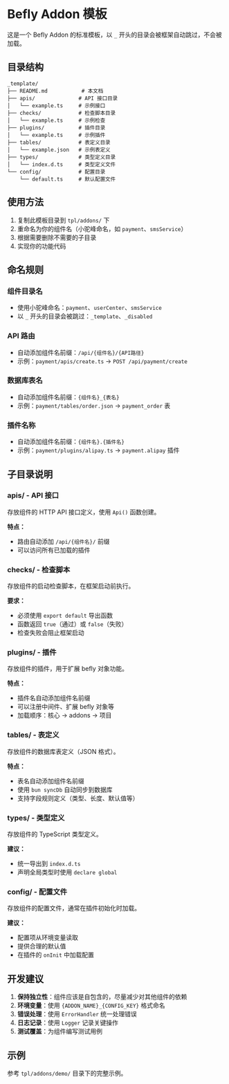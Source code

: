# Befly Addon 模板

这是一个 Befly Addon 的标准模板，以 `_` 开头的目录会被框架自动跳过，不会被加载。

## 目录结构

```
_template/
├── README.md           # 本文档
├── apis/              # API 接口目录
│   └── example.ts     # 示例接口
├── checks/            # 检查脚本目录
│   └── example.ts     # 示例检查
├── plugins/           # 插件目录
│   └── example.ts     # 示例插件
├── tables/            # 表定义目录
│   └── example.json   # 示例表定义
├── types/             # 类型定义目录
│   └── index.d.ts     # 类型定义文件
└── config/            # 配置目录
    └── default.ts     # 默认配置文件
```

## 使用方法

1. 复制此模板目录到 `tpl/addons/` 下
2. 重命名为你的组件名（小驼峰命名，如 `payment`、`smsService`）
3. 根据需要删除不需要的子目录
4. 实现你的功能代码

## 命名规则

### 组件目录名

-   使用小驼峰命名：`payment`、`userCenter`、`smsService`
-   以 `_` 开头的目录会被跳过：`_template`、`_disabled`

### API 路由

-   自动添加组件名前缀：`/api/{组件名}/{API路径}`
-   示例：`payment/apis/create.ts` → `POST /api/payment/create`

### 数据库表名

-   自动添加组件名前缀：`{组件名}_{表名}`
-   示例：`payment/tables/order.json` → `payment_order` 表

### 插件名称

-   自动添加组件名前缀：`{组件名}.{插件名}`
-   示例：`payment/plugins/alipay.ts` → `payment.alipay` 插件

## 子目录说明

### apis/ - API 接口

存放组件的 HTTP API 接口定义，使用 `Api()` 函数创建。

**特点：**

-   路由自动添加 `/api/{组件名}/` 前缀
-   可以访问所有已加载的插件

### checks/ - 检查脚本

存放组件的启动检查脚本，在框架启动前执行。

**要求：**

-   必须使用 `export default` 导出函数
-   函数返回 `true`（通过）或 `false`（失败）
-   检查失败会阻止框架启动

### plugins/ - 插件

存放组件的插件，用于扩展 befly 对象功能。

**特点：**

-   插件名自动添加组件名前缀
-   可以注册中间件、扩展 befly 对象等
-   加载顺序：核心 → addons → 项目

### tables/ - 表定义

存放组件的数据库表定义（JSON 格式）。

**特点：**

-   表名自动添加组件名前缀
-   使用 `bun syncDb` 自动同步到数据库
-   支持字段规则定义（类型、长度、默认值等）

### types/ - 类型定义

存放组件的 TypeScript 类型定义。

**建议：**

-   统一导出到 `index.d.ts`
-   声明全局类型时使用 `declare global`

### config/ - 配置文件

存放组件的配置文件，通常在插件初始化时加载。

**建议：**

-   配置项从环境变量读取
-   提供合理的默认值
-   在插件的 `onInit` 中加载配置

## 开发建议

1. **保持独立性**：组件应该是自包含的，尽量减少对其他组件的依赖
2. **环境变量**：使用 `{ADDON_NAME}_{CONFIG_KEY}` 格式命名
3. **错误处理**：使用 `ErrorHandler` 统一处理错误
4. **日志记录**：使用 `Logger` 记录关键操作
5. **测试覆盖**：为组件编写测试用例

## 示例

参考 `tpl/addons/demo/` 目录下的完整示例。
